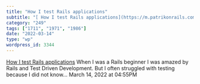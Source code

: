 ```yaml
---
title: "How I test Rails applications"
subtitle: "[ How I test Rails applications](https://m.patrikonrails.com/how-i-test-my-rails-applications-cf150e..."
category: "249"
tags: ["1711", "1971", "1986"]
date: "2022-03-14"
type: "wp"
wordpress_id: 3344
---
```

[ How I test Rails applications](https://m.patrikonrails.com/how-i-test-my-rails-applications-cf150e347a6b)
 When I was a Rails beginner I was amazed by Rails and Test Driven Development. But I often struggled with testing because I did not know…
March 14, 2022 at 04:55PM